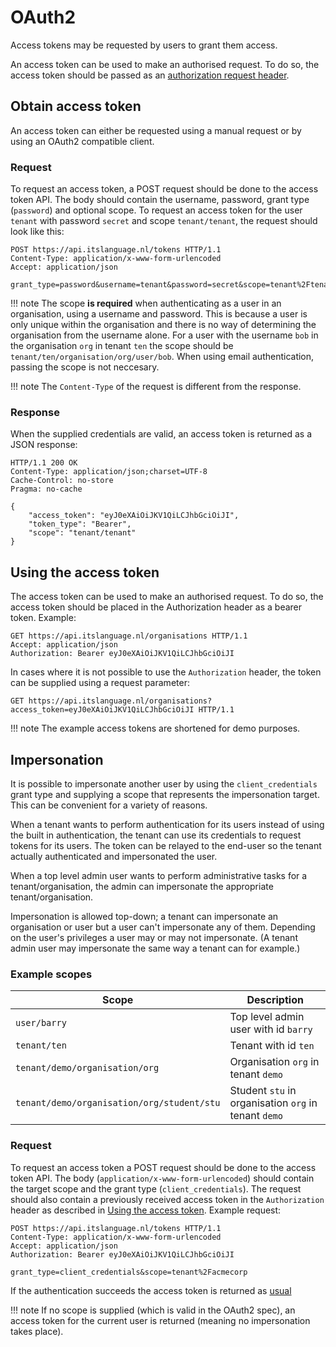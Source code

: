 # OAuth2

Access tokens may be requested by users to grant them access.

An access token can be used to make an authorised request. To do so, the
access token should be passed as an [authorization request
header](#using-the-access-token).

## Obtain access token

An access token can either be requested using a manual request or by using an
OAuth2 compatible client.

### Request

To request an access token, a POST request should be done to the access token
API. The body should contain the username, password, grant type (`password`)
and optional scope. To request an access token for the user `tenant` with
password `secret` and scope `tenant/tenant`, the request should look like this:

```http
POST https://api.itslanguage.nl/tokens HTTP/1.1
Content-Type: application/x-www-form-urlencoded
Accept: application/json

grant_type=password&username=tenant&password=secret&scope=tenant%2Ftenant
```

!!! note
    The scope **is required** when authenticating as a user in an organisation,
    using a username and password. This is because a user is only unique within
    the organisation and there is no way of determining the organisation from
    the username alone. For a user with the username `bob` in the organisation
    `org` in tenant `ten` the scope should be
    `tenant/ten/organisation/org/user/bob`.
    When using email authentication, passing the scope is not neccesary.

!!! note
    The `Content-Type` of the request is different from the response.

### Response

When the supplied credentials are valid, an access token is returned as a JSON
response:

```http
HTTP/1.1 200 OK
Content-Type: application/json;charset=UTF-8
Cache-Control: no-store
Pragma: no-cache

{
    "access_token": "eyJ0eXAiOiJKV1QiLCJhbGciOiJI",
    "token_type": "Bearer",
    "scope": "tenant/tenant"
}
```

## Using the access token

The access token can be used to make an authorised request. To do so, the
access token should be placed in the Authorization header as a bearer token.
Example:

```http
GET https://api.itslanguage.nl/organisations HTTP/1.1
Accept: application/json
Authorization: Bearer eyJ0eXAiOiJKV1QiLCJhbGciOiJI
```

In cases where it is not possible to use the `Authorization` header, the token
can be supplied using a request parameter:

```http
GET https://api.itslanguage.nl/organisations?access_token=eyJ0eXAiOiJKV1QiLCJhbGciOiJI HTTP/1.1
```

!!! note
    The example access tokens are shortened for demo purposes.

## Impersonation

It is possible to impersonate another user by using the `client_credentials`
grant type and supplying a scope that represents the impersonation target.
This can be convenient for a variety of reasons.

When a tenant wants to perform authentication for its users instead of using
the built in authentication, the tenant can use its credentials to request
tokens for its users. The token can be relayed to the end-user so the tenant
actually authenticated and impersonated the user.

When a top level admin user wants to perform administrative tasks for a
tenant/organisation, the admin can impersonate the appropriate
tenant/organisation.

Impersonation is allowed top-down; a tenant can impersonate an
organisation or user but a user can't impersonate any of them.
Depending on the user's privileges a user may or may not impersonate. (A
tenant admin user may impersonate the same way a tenant can for example.)

### Example scopes

Scope                                      | Description
-------------------------------------------|------------
`user/barry`                               | Top level admin user with id `barry`
`tenant/ten`                               | Tenant with id `ten`
`tenant/demo/organisation/org`             | Organisation `org` in tenant `demo`
`tenant/demo/organisation/org/student/stu` | Student `stu` in organisation `org` in tenant `demo`

### Request

To request an access token a POST request should be done to the access token
API. The body (`application/x-www-form-urlencoded`) should contain the target
scope and the grant type (`client_credentials`). The request should also
contain a previously received access token in the `Authorization` header as
described in [Using the access token](#using-the-access-token).
Example request:

```http
POST https://api.itslanguage.nl/tokens HTTP/1.1
Content-Type: application/x-www-form-urlencoded
Accept: application/json
Authorization: Bearer eyJ0eXAiOiJKV1QiLCJhbGciOiJI

grant_type=client_credentials&scope=tenant%2Facmecorp

```

If the authentication succeeds the access token is returned as [usual](#response)

!!! note
    If no scope is supplied (which is valid in the OAuth2 spec), an access
    token for the current user is returned (meaning no impersonation takes
    place).
